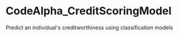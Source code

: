 # CodeAlpha_CreditScoringModel
Predict an individual's creditworthiness using classification models
